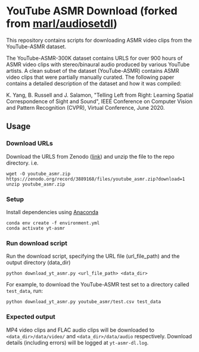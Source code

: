 # YouTube ASMR Download (forked from [marl/audiosetdl](https://github.com/marl/audiosetdl))

This repository contains scripts for downloading ASMR video clips from the YouTube-ASMR dataset.

The YouTube-ASMR-300K dataset contains URLS for over 900 hours of ASMR video clips with stereo/binaural audio produced by various YouTube artists. A clean subset of the dataset (YouTube-ASMR) contains ASMR video clips that were partially manually curated. The following paper contains a detailed description of the dataset and how it was compiled:

K. Yang, B. Russell and J. Salamon, "Telling Left from Right: Learning Spatial Correspondence of Sight and Sound", IEEE Conference on Computer Vision and Pattern Recognition (CVPR), Virtual Conference, June 2020.

## Usage

### Download URLs

Download the URLS from Zenodo ([link](https://zenodo.org/record/3889168)) and unzip the file to the repo directory.
i.e.
```
wget -O youtube_asmr.zip https://zenodo.org/record/3889168/files/youtube_asmr.zip?download=1
unzip youtube_asmr.zip
```

### Setup
Install dependencies using [Anaconda](https://docs.conda.io/en/latest/miniconda.html)
```
conda env create -f environment.yml
conda activate yt-asmr
```

### Run download script
Run the download script, specifying the URL file (url_file_path) and the output directory (data_dir)
```
python download_yt_asmr.py <url_file_path> <data_dir>
```
For example, to download the YouTube-ASMR test set to a directory called `test_data`, run:
```
python download_yt_asmr.py youtube_asmr/test.csv test_data
```
### Expected output
MP4 video clips and FLAC audio clips will be downloaded to `<data_dir>/data/video/` and `<data_dir>/data/audio` respectively. 
Download details (including errors) will be logged at `yt-asmr-dl.log`.


